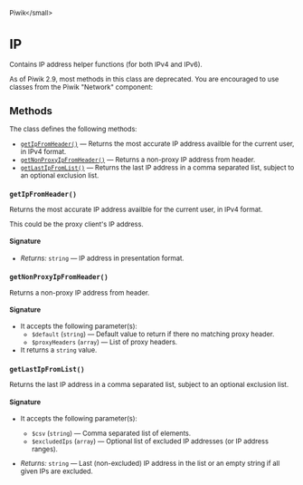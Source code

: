 <small>Piwik\</small>

IP
==

Contains IP address helper functions (for both IPv4 and IPv6).

As of Piwik 2.9, most methods in this class are deprecated. You are
encouraged to use classes from the Piwik "Network" component:

Methods
-------

The class defines the following methods:

- [`getIpFromHeader()`](#getipfromheader) &mdash; Returns the most accurate IP address availble for the current user, in IPv4 format.
- [`getNonProxyIpFromHeader()`](#getnonproxyipfromheader) &mdash; Returns a non-proxy IP address from header.
- [`getLastIpFromList()`](#getlastipfromlist) &mdash; Returns the last IP address in a comma separated list, subject to an optional exclusion list.

<a name="getipfromheader" id="getipfromheader"></a>
<a name="getIpFromHeader" id="getIpFromHeader"></a>
### `getIpFromHeader()`

Returns the most accurate IP address availble for the current user, in IPv4 format.

This could be the proxy client's IP address.

#### Signature


- *Returns:*  `string` &mdash;
    IP address in presentation format.

<a name="getnonproxyipfromheader" id="getnonproxyipfromheader"></a>
<a name="getNonProxyIpFromHeader" id="getNonProxyIpFromHeader"></a>
### `getNonProxyIpFromHeader()`

Returns a non-proxy IP address from header.

#### Signature

-  It accepts the following parameter(s):
    - `$default` (`string`) &mdash;
       Default value to return if there no matching proxy header.
    - `$proxyHeaders` (`array`) &mdash;
       List of proxy headers.
- It returns a `string` value.

<a name="getlastipfromlist" id="getlastipfromlist"></a>
<a name="getLastIpFromList" id="getLastIpFromList"></a>
### `getLastIpFromList()`

Returns the last IP address in a comma separated list, subject to an optional exclusion list.

#### Signature

-  It accepts the following parameter(s):
    - `$csv` (`string`) &mdash;
       Comma separated list of elements.
    - `$excludedIps` (`array`) &mdash;
       Optional list of excluded IP addresses (or IP address ranges).

- *Returns:*  `string` &mdash;
    Last (non-excluded) IP address in the list or an empty string if all given IPs are excluded.

